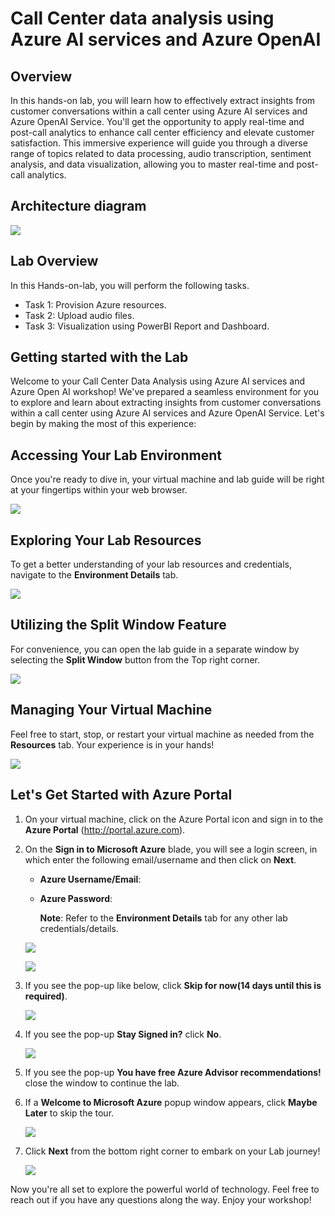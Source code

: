 # Call Center data analysis using Azure AI services and Azure OpenAI 

## Overview
In this hands-on lab, you will learn how to effectively extract insights from customer conversations within a call center using Azure AI services and Azure OpenAI Service. You'll get the opportunity to apply real-time and post-call analytics to enhance call center efficiency and elevate customer satisfaction. This immersive experience will guide you through a diverse range of topics related to data processing, audio transcription, sentiment analysis, and data visualization, allowing you to master real-time and post-call analytics.

## Architecture diagram

 ![](images/archdiag.png)

## Lab Overview

In this Hands-on-lab, you will perform the following tasks.

+ Task 1: Provision Azure resources.
+ Task 2: Upload audio files.
+ Task 3: Visualization using PowerBI Report and Dashboard.

## Getting started with the Lab

Welcome to your Call Center Data Analysis using Azure AI services and Azure Open AI workshop! We've prepared a seamless environment for you to explore and learn about extracting insights from customer conversations within a call center using Azure AI services and Azure OpenAI Service. Let's begin by making the most of this experience:

## Accessing Your Lab Environment
 
Once you're ready to dive in, your virtual machine and lab guide will be right at your fingertips within your web browser.

   ![](images/vmandguidev2.png)

## Exploring Your Lab Resources
 
To get a better understanding of your lab resources and credentials, navigate to the **Environment Details** tab.
   
   ![](images/env-details.png)

## Utilizing the Split Window Feature
 
For convenience, you can open the lab guide in a separate window by selecting the **Split Window** button from the Top right corner.
   
   ![](images/spl.png)
   
## Managing Your Virtual Machine
 
 Feel free to start, stop, or restart your virtual machine as needed from the **Resources** tab. Your experience is in your hands!
 
 ![](images/resources.png)


## Let's Get Started with Azure Portal

1. On your virtual machine, click on the Azure Portal icon and sign in to the **Azure Portal** (<http://portal.azure.com>).

1. On the **Sign in to Microsoft Azure** blade, you will see a login screen, in which enter the following email/username and then click on **Next**.  

   * **Azure Username/Email**:  <inject key="AzureAdUserEmail"></inject> 
   * **Azure Password**:  <inject key="AzureAdUserPassword"></inject>

        **Note**: Refer to the **Environment Details** tab for any other lab credentials/details.
        
    ![](images/image-004.jpg)
  
    ![](images/image-005.jpg)
  
1. If you see the pop-up like below, click **Skip for now(14 days until this is required)**.

    ![](images/image004.png)

1. If you see the pop-up **Stay Signed in?** click **No**.

    ![](images/image-006.jpg)

1. If you see the pop-up **You have free Azure Advisor recommendations!** close the window to continue the lab. 

1. If a **Welcome to Microsoft Azure** popup window appears, click **Maybe Later** to skip the tour.

    ![](images/image-007.jpg)
   
1. Click **Next** from the bottom right corner to embark on your Lab journey!

   ![](images/s36.png)
    
Now you're all set to explore the powerful world of technology. Feel free to reach out if you have any questions along the way. Enjoy your workshop!
